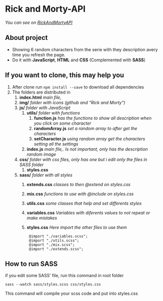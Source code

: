 # Rick and Morty-API
*You can see on [RickAndMortyAPI](https://leonelmoyanoo.github.io/RickAndMortyAPI/http:// "RickAndMortyAPI")*
## About project
- Showing 6 random characters from the serie with they description avery time you refresh the page.
- Do it with **JavaScript**, **HTML** and **CSS** (Complemented with **SASS**)

## If you want to clone, this may help you
1. After clone run `npm install --save` to download all dependencies
1. The folders are distributed in
	1. **index.html** *main file,*
	1. **img/** *folder with icons (github and "Rick and Morty")*
	1. **js/** *folder with JavaScript*
		1. **utils/** *folder with functions*
			1. **function.js** *has the functions to show all description when you click on some character*
			1. **randomArray.js** *set a random array to after get the characters*
			1. **setCharacter.js** *using random array get the characters setting all the settings*
		1. **index.js** *main file,. Is not important, only has the description random image*
	1. **css/** *folder with css files, only has one but i edit only the files in SASS folder*
		1. **styles.css**
	1. **sass/** *folder with all styles*
		1. **extends.css** *classes to then @extend on styles.css*
		1. **mix.css** *functions to use with @include on styles.css*
		1. **utils.css** *some classes that help and set differents styles*
		1. **variables.css** *Variables with diferents values to not repeat or make mistakes*
		1. **styles.css** *Here import the other files to use them*

    			@import "./variables.scss";
    			@import "./utils.scss";
    			@import "./mix.scss";
    			@import "./extends.scss";

## How to run SASS
if you edit some SASS' file, run this command in root folder

`sass --watch sass/styles.scss css/styles.css`

This command will compile your scss code and put into styles.css
